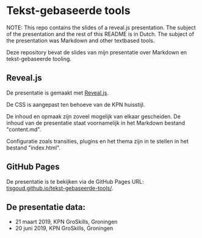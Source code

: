 # Tekst-gebaseerde tools

NOTE: This repo contains the slides of a reveal.js presentation. The subject of the presentation and the rest of this README is in Dutch. The subject of the presentation was Markdown and other textbased tools.

Deze repository bevat de slides van mijn presentatie over Markdown en tekst-gebaseerde tooling.

## Reveal.js
De presentatie is gemaakt met [Reveal.js](https://revealjs.com/).

De CSS is aangepast ten behoeve van de KPN huisstijl.

De inhoud en opmaak zijn zoveel mogelijk van elkaar gescheiden.
De inhoud van de presentatie staat voornamelijk in het Markdown bestand "content.md".

Configuratie zoals transities, plugins en het thema zijn in te stellen in het bestand "index.html".

## GitHub Pages
De presentatie is te bekijken via de GitHub Pages URL: [tisgoud.github.io/tekst-gebaseerde-tools/](https://tisgoud.github.io/tekst-gebaseerde-tools/).

## De presentatie data:

- 21 maart 2019, KPN GroSkills, Groningen
- 20 juni 2019, KPN GroSkills, Groningen